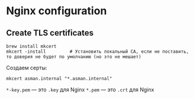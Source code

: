 # Nginx configuration

## Create TLS certificates

```
brew install mkcert
mkcert -install         # Установить локальный CA, если не поставить, то доверия не будет по умолчанию (но это не мешает)
```

Создаем серты:

```
mkcert asman.internal "*.asman.internal"
```

`*-key.pem` — это `.key` для Nginx
`*.pem` — это `.crt` для Nginx
